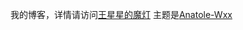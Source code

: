 我的博客，详情请访问[王星星的魔灯](https://wxxlamp.cn)
主题是[Anatole-Wxx](https://github.com/wxxlamp/anatole-core-wxx)
